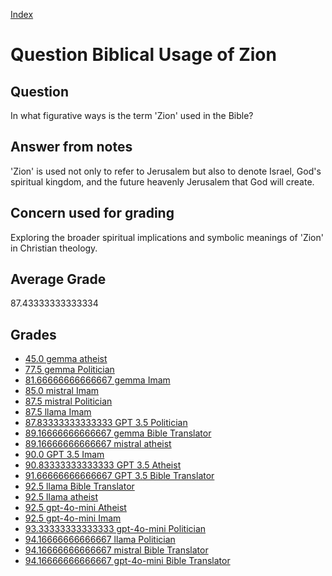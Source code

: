 
[Index](../../index.md)
# Question Biblical Usage of Zion
## Question
In what figurative ways is the term 'Zion' used in the Bible?

## Answer from notes
'Zion' is used not only to refer to Jerusalem but also to denote Israel, God's spiritual kingdom, and the future heavenly Jerusalem that God will create.

## Concern used for grading
Exploring the broader spiritual implications and symbolic meanings of 'Zion' in Christian theology.

## Average Grade
87.43333333333334

## Grades
 * [45.0 gemma atheist](../answers/gemma_atheist/Biblical_Usage_of_Zion.md)
 * [77.5 gemma Politician](../answers/gemma_Politician/Biblical_Usage_of_Zion.md)
 * [81.66666666666667 gemma Imam](../answers/gemma_Imam/Biblical_Usage_of_Zion.md)
 * [85.0 mistral Imam](../answers/mistral_Imam/Biblical_Usage_of_Zion.md)
 * [87.5 mistral Politician](../answers/mistral_Politician/Biblical_Usage_of_Zion.md)
 * [87.5 llama Imam](../answers/llama_Imam/Biblical_Usage_of_Zion.md)
 * [87.83333333333333 GPT 3.5 Politician](../answers/GPT_3.5_Politician/Biblical_Usage_of_Zion.md)
 * [89.16666666666667 gemma Bible Translator](../answers/gemma_Bible_Translator/Biblical_Usage_of_Zion.md)
 * [89.16666666666667 mistral atheist](../answers/mistral_atheist/Biblical_Usage_of_Zion.md)
 * [90.0 GPT 3.5 Imam](../answers/GPT_3.5_Imam/Biblical_Usage_of_Zion.md)
 * [90.83333333333333 GPT 3.5 Atheist](../answers/GPT_3.5_Atheist/Biblical_Usage_of_Zion.md)
 * [91.66666666666667 GPT 3.5 Bible Translator](../answers/GPT_3.5_Bible_Translator/Biblical_Usage_of_Zion.md)
 * [92.5 llama Bible Translator](../answers/llama_Bible_Translator/Biblical_Usage_of_Zion.md)
 * [92.5 llama atheist](../answers/llama_atheist/Biblical_Usage_of_Zion.md)
 * [92.5 gpt-4o-mini Atheist](../answers/gpt-4o-mini_Atheist/Biblical_Usage_of_Zion.md)
 * [92.5 gpt-4o-mini Imam](../answers/gpt-4o-mini_Imam/Biblical_Usage_of_Zion.md)
 * [93.33333333333333 gpt-4o-mini Politician](../answers/gpt-4o-mini_Politician/Biblical_Usage_of_Zion.md)
 * [94.16666666666667 llama Politician](../answers/llama_Politician/Biblical_Usage_of_Zion.md)
 * [94.16666666666667 mistral Bible Translator](../answers/mistral_Bible_Translator/Biblical_Usage_of_Zion.md)
 * [94.16666666666667 gpt-4o-mini Bible Translator](../answers/gpt-4o-mini_Bible_Translator/Biblical_Usage_of_Zion.md)
